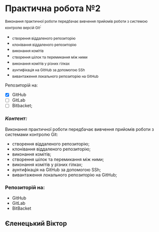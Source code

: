# Практична робота №2
<sub>Виконання практичної роботи передбачає вивчення прийомів роботи з системою контролю версій Git</sub>:
- <sub>створення віддаленого репозиторію</sub>
- <sub>клонівання віддаленого репозиторію</sub>
- <sub>виконання комітів</sub>
- <sub>створення шілок та перемикання між ними</sub>
- <sub>виконання комітів у різних гілках</sub>
- <sub>аунтифікація на GitHub за допомогою SSh</sub>
- <sub>вивантаження локального репозиторію на GitHub</sub>

Репозиторій на:
- [x] GitHub
- [ ] GitLab
- [ ] Bitbacket;

### _**Контент:**_
Виконання практичної роботи передбачає вивчення прийомів роботи з системами контролю Git:

- створення віддаленого репозиторію;
- клонівання віддаленого репозиторію;
- виконання комітів;
- створення шілок та перемикання між ними;
- виконання комітів у різних гілках;
- аунтифікація на GitHub за допомогою SSh;
- вивантаження локального репозиторію на GitHub;

### Репозиторій на:
  * GitHub
  * GitLab
  * BitBacket
 
 ## Єленецький Віктор
